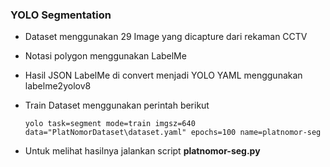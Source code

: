 ### YOLO Segmentation

- Dataset menggunakan 29 Image yang dicapture dari rekaman CCTV
- Notasi polygon menggunakan LabelMe
- Hasil JSON LabelMe di convert menjadi YOLO YAML menggunakan labelme2yolov8
- Train Dataset menggunakan perintah berikut

  ```yolo task=segment mode=train imgsz=640 data="PlatNomorDataset\dataset.yaml" epochs=100 name=platnomor-seg```

-  Untuk melihat hasilnya jalankan script **platnomor-seg.py**
